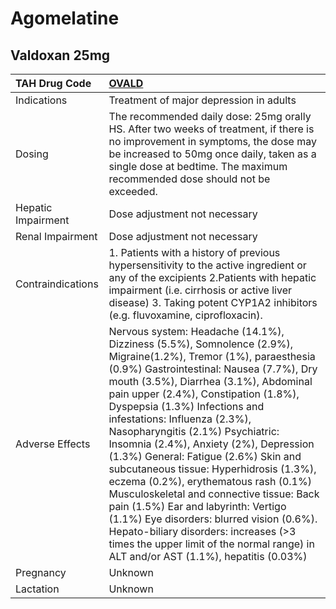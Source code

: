 # Agomelatine

## Valdoxan 25mg

| TAH Drug Code      | [OVALD](https://www.tahsda.org.tw/drugs/hissearch.php?drug_code=OVALD)                                                                                                                                                                                                                                                                                                                                                                                                                                                                                                                                                                                                                                                                                                                |
|:-------------------|:--------------------------------------------------------------------------------------------------------------------------------------------------------------------------------------------------------------------------------------------------------------------------------------------------------------------------------------------------------------------------------------------------------------------------------------------------------------------------------------------------------------------------------------------------------------------------------------------------------------------------------------------------------------------------------------------------------------------------------------------------------------------------------------|
| Indications        | Treatment of major depression in adults                                                                                                                                                                                                                                                                                                                                                                                                                                                                                                                                                                                                                                                                                                                                               |
| Dosing             | The recommended daily dose: 25mg orally HS. After two weeks of treatment, if there is no improvement in symptoms, the dose may be increased to 50mg once daily, taken as a single dose at bedtime. The maximum recommended dose should not be exceeded.                                                                                                                                                                                                                                                                                                                                                                                                                                                                                                                               |
| Hepatic Impairment | Dose adjustment not necessary                                                                                                                                                                                                                                                                                                                                                                                                                                                                                                                                                                                                                                                                                                                                                         |
| Renal Impairment   | Dose adjustment not necessary                                                                                                                                                                                                                                                                                                                                                                                                                                                                                                                                                                                                                                                                                                                                                         |
| Contraindications  | 1. Patients with a history of previous hypersensitivity to the active ingredient or any of the excipients 2.Patients with hepatic impairment (i.e. cirrhosis or active liver disease) 3. Taking potent CYP1A2 inhibitors (e.g. fluvoxamine, ciprofloxacin).                                                                                                                                                                                                                                                                                                                                                                                                                                                                                                                           |
| Adverse Effects    | Nervous system: Headache (14.1%), Dizziness (5.5%), Somnolence (2.9%), Migraine(1.2%), Tremor (1%), paraesthesia (0.9%) Gastrointestinal: Nausea (7.7%), Dry mouth (3.5%), Diarrhea (3.1%), Abdominal pain upper (2.4%), Constipation (1.8%), Dyspepsia (1.3%) Infections and infestations: Influenza (2.3%), Nasopharyngitis (2.1%) Psychiatric: Insomnia (2.4%), Anxiety (2%), Depression (1.3%) General: Fatigue (2.6%) Skin and subcutaneous tissue: Hyperhidrosis (1.3%), eczema (0.2%), erythematous rash (0.1%) Musculoskeletal and connective tissue: Back pain (1.5%) Ear and labyrinth: Vertigo (1.1%) Eye disorders: blurred vision (0.6%). Hepato-biliary disorders: increases (>3 times the upper limit of the normal range) in ALT and/or AST (1.1%), hepatitis (0.03%) |
| Pregnancy          | Unknown                                                                                                                                                                                                                                                                                                                                                                                                                                                                                                                                                                                                                                                                                                                                                                               |
| Lactation          | Unknown                                                                                                                                                                                                                                                                                                                                                                                                                                                                                                                                                                                                                                                                                                                                                                               |

